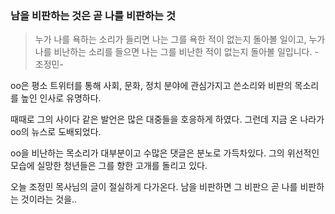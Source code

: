 ### 남을 비판하는 것은 곧 나를 비판하는 것
> 누가 나를 욕하는 소리가 들리면 나는 그를 욕한 적이 없는지 돌아볼 일이고, 누가 나를 비난하는 소리를 들으면 나는 그를 비난한 적이 없는지 돌아볼 일입니다. 
-조정민-

oo은 평소 트위터를 통해 사회, 문화, 정치 분야에 관심가지고 쓴소리와 비판의 목소리를 높인 인사로 유명하다. 

때때로 그의 사이다 같은 발언은 많은 대중들을 호응하게 하였다.
그런데 지금 온 나라가 oo의 뉴스로 도배되었다. 

oo을 비난하는 목소리가 대부분이고 수많은 댓글은 분노로 가득차있다. 
그의 위선적인 모습에 실망한 청년들은 그를 향한 고개를 돌리고 있다.

오늘 조정민 목사님의 글이 절실하게 다가온다. 남을 비판하면 그 비판으 곧 나를 비판하는 것이라는 것을..